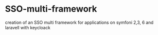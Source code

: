 # SSO-multi-framework
creation of an SSO multi framework for applications on symfoni 2,3, 6 and laravell with keycloack
